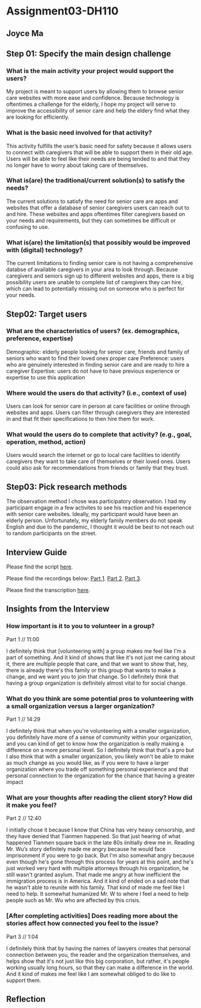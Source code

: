 # Assignment03-DH110
## Joyce Ma

## Step 01: Specify the main design challenge

### What is the main activity your project would support the users?
My project is meant to support users by allowing them to browse senior care websites with more ease and confidence. Because technology is oftentimes a challenge for the elderly, I hope my project will serve to improve the accessibility of senior care and help the eldery find what they are looking for efficiently. 
  
### What is the basic need involved for that activity? 
This activity fulfills the user’s basic need for safety because it allows users to connect with caregivers that will be able to support them in their old age. Users will be able to feel like their needs are being tended to and that they no longer have to worry about taking care of themselves.
  
### What is(are) the traditional/current solution(s) to satisfy the needs?
The current solutions to satisfy the need for senior care are apps and websites that offer a database of senior caregivers users can reach out to and hire. These websites and apps oftentimes filter caregivers based on your needs and requirements, but they can sometimes be difficult or confusing to use.

### What is(are) the limitation(s) that possibly would be improved with (digital) technology?
The current limitations to finding senior care is not having a comprehensive databse of available caregivers in your area to look through. Because caregivers and seniors sign up to different websites and apps, there is a big possibility users are unable to complete list of caregivers they can hire, which can lead to potentially missing out on someone who is perfect for your needs.

## Step02: Target users 

### What are the characteristics of users? (ex. demographics, preference, expertise) 
Demographic: elderly people looking for senior care, friends and family of seniors who want to find their loved ones proper care 
Preference: users who are genuinely interested in finding senior care and are ready to hire a caregiver
Expertise: users do not have to have previous experience or expertise to use this application

### Where would the users do that activity? (i.e., context of use)
Users can look for senior care in person at care facilities or online through websites and apps. Users can filter through caregivers they are interested in and that fit their specifications to then hire them for work. 

### What would the users do to complete that activity? (e.g., goal, operation, method, action)
Users would search the internet or go to local care facilities to identify caregivers they want to take care of themselves or their loved ones. Users could also ask for recommendations from friends or family that they trust. 

## Step03: Pick research methods 
The observation method I chose was participatory observation. I had my participant engage in a few activites to see his reaction and his experience with senior care websites. Ideally, my participant would have been an elderly person. Unfortunately, my elderly family members do not speak English and due to the pandemic, I thought it would be best to not reach out to random participants on the street.  

## Interview Guide
Please find the script [here](https://docs.google.com/document/d/1k_bZke-5l1Jl4IPVYPZJ29813NAieeTh9I8M3iyB9hI/edit?usp=sharing).

Please find the recordings below: 
[Part 1](https://drive.google.com/open?id=1Ki-6MIlA_BE4e8eHpJIQWJVxbqmKf5je).
[Part 2](https://drive.google.com/file/d/1RD72k4Kd0iDspR7sE_tUG5Xy32JIN1pJ/view?usp=sharing).
[Part 3](https://drive.google.com/open?id=19zQ2kqVG6BdBHI_-dWLe1WKl5Zab7NMK).

Please find the transcription [here](https://docs.google.com/document/d/1ytKMT4BO7PxH1Lx1hgVyCloTe6Wd2TtrG2J8VY6HMN4/edit?usp=sharing).

## Insights from the Interview 
### How important is it to you to volunteer in a group? 
Part 1 // 11:00 

I definitely think that [volunteering with] a group makes me feel like I'm a part of something. And it kind of shows that like it's not just me caring about it, there are multiple people that care, and that we want to show that, hey, there is already there's this family or this group that wants to make a change, and we want you to join that change. So I definitely think that having a group organization is definitely almost vital to for social change.

### What do you think are some potential pros to volunteering with a small organization versus a larger organization? 
Part 1 // 14:29 

I definitely think that when you're volunteering with a smaller organization, you definitely have more of a sense of community within your organization, and you can kind of get to know how the organization is really making a difference on a more personal level. So I definitely think that that's a pro but I also think that with a smaller organization, you likely won't be able to make as much change as you would like, as if you were to have a larger organization where you trade off something personal experience and that personal connection to the organization for the chance that having a greater impact

### What are your thoughts after reading the client story? How did it make you feel? 
Part 2 // 12:40  

I initially chose it because I know that China has very heavy censorship, and they have denied that Tianmen happened. So that just hearing of what happened Tianmen square back in the late 80s iinitially drew me in. Reading Mr. Wu’s story definitely made me angry because he would face imprisonment if you were to go back. But I'm also somewhat angry because even though he's gone through this process for years at this point, and he's just worked very hard with multiple attorneys through his organization, he still wasn't granted asylum. That made me angry at how inefficient the immigration process is in America. And it kind of ended on a sad note that
he wasn't able to reunite with his family. That kind of made me feel like I need to help. It somewhat humanized Mr. W to where I feel a need to help people such as Mr. Wu who are affected by this crisis.


### [After completing activities] Does reading more about the stories affect how connected you feel to the issue? 
Part 3 // 1:04  

I definitely think that by having the names of lawyers creates that personal connection between you, the reader and the organization themselves, and helps show that it's not just like this big corporation, but rather, it's people working usually long hours, so that they can make a difference in the world. And it kind of makes me feel like I am somewhat obliged to do like to support them. 


## Reflection 
